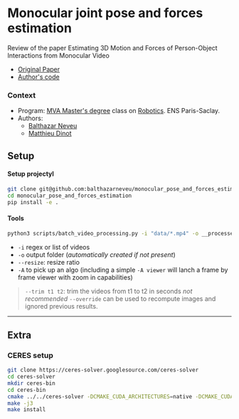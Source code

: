 # Monocular joint pose and forces estimation
Review of the paper Estimating 3D Motion and Forces of Person-Object Interactions from Monocular Video
- [Original Paper](https://openaccess.thecvf.com/content_CVPR_2019/papers/Li_Estimating_3D_Motion_and_Forces_of_Person-Object_Interactions_From_Monocular_CVPR_2019_paper.pdf) 
- [Author's code](https://github.com/zongmianli/Estimating-3D-Motion-Forces)



### Context
 
- Program: [MVA Master's degree](https://www.master-mva.com/) class on [Robotics](https://scaron.info/robotics-mva/). ENS Paris-Saclay.
- Authors:
    - [Balthazar Neveu](https://github.com/balthazarneveu)
    - [Matthieu Dinot](https://github.com/mattx20)



## Setup
#### Setup projectyl
```bash
git clone git@github.com:balthazarneveu/monocular_pose_and_forces_estimation.git
cd monocular_pose_and_forces_estimation
pip install -e .
```

#### Tools
```bash
python3 scripts/batch_video_processing.py -i "data/*.mp4" -o __processed -t 3.2 3.4   --resize 0.2
```
- `-i` regex or list of videos
- `-o` output folder (*automatically created if not present*)
- `--resize`: resize ratio
- `-A` to pick up an algo (including a simple `-A viewer` will lanch a frame by frame viewer with zoom in capabilities)
> `--trim t1 t2`: trim the videos from t1 to t2 in seconds  *not recommended*
> `--override` can be used to recompute images and ignored previous results.

-----

## Extra
### CERES setup
```bash
git clone https://ceres-solver.googlesource.com/ceres-solver
cd ceres-solver
mkdir ceres-bin
cd ceres-bin
cmake ../../ceres-solver -DCMAKE_CUDA_ARCHITECTURES=native -DCMAKE_CUDA_COMPILER=/usr/local/cuda/bin/nvcc
make -j3
make install
```